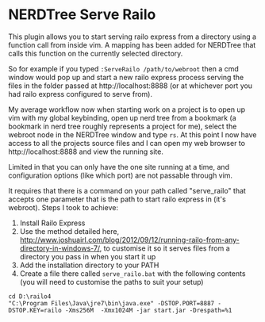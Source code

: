 NERDTree Serve Railo
====================

This plugin allows you to start serving railo express from a directory using a function call from inside vim. A mapping has been added for NERDTree that calls this function on the currently selected directory.

So for example if you typed `:ServeRailo /path/to/webroot` then a cmd window would pop up and start a new railo express process serving the files in the folder passed at http://localhost:8888 (or at whichever port you had railo express configured to serve from).

My average workflow now when starting work on a project is to open up vim with my global keybinding, open up nerd tree from a bookmark (a bookmark in nerd tree roughly represents a project for me), select the webroot node in the NERDTree window and type `rs`. At this point I now have access to all the projects source files and I can open my web browser to http://localhost:8888 and view the running site.

Limited in that you can only have the one site running at a time, and configuration options (like which port) are not passable through vim.

It requires that there is a command on your path called "serve_railo" that accepts one parameter that is the path to start railo express in (it's webroot). Steps I took to achieve:

1. Install Railo Express
2. Use the method detailed here, http://www.joshuairl.com/blog/2012/09/12/running-railo-from-any-directory-in-windows-7/, to customise it so it serves files from a directory you pass in when you start it up
3. Add the installation directory to your PATH
4. Create a file there called `serve_railo.bat` with the following contents (you will need to customise the paths to suit your setup)

```
cd D:\railo4
"C:\Program Files\Java\jre7\bin\java.exe" -DSTOP.PORT=8887 -DSTOP.KEY=railo -Xms256M  -Xmx1024M -jar start.jar -Drespath=%1
